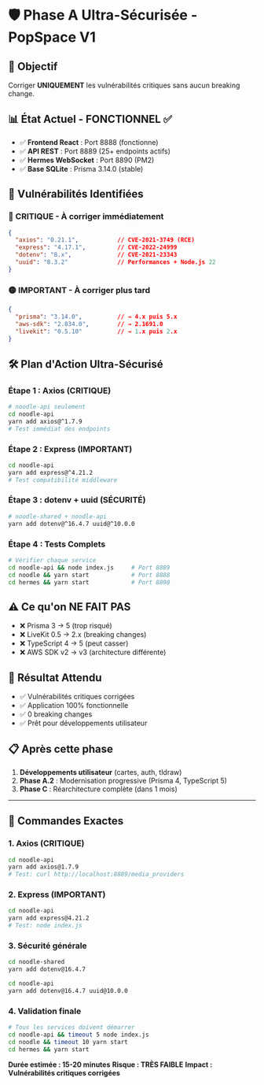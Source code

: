 # 🛡️ Phase A Ultra-Sécurisée - PopSpace V1

## 🎯 Objectif
Corriger **UNIQUEMENT** les vulnérabilités critiques sans aucun breaking change.

## 📊 État Actuel - FONCTIONNEL ✅
- ✅ **Frontend React** : Port 8888 (fonctionne)
- ✅ **API REST** : Port 8889 (25+ endpoints actifs)
- ✅ **Hermes WebSocket** : Port 8890 (PM2)
- ✅ **Base SQLite** : Prisma 3.14.0 (stable)

## 🚨 Vulnérabilités Identifiées

### 🔴 CRITIQUE - À corriger immédiatement
```json
{
  "axios": "0.21.1",           // CVE-2021-3749 (RCE)
  "express": "4.17.1",         // CVE-2022-24999
  "dotenv": "8.x",             // CVE-2021-23343
  "uuid": "8.3.2"              // Performances + Node.js 22
}
```

### 🟡 IMPORTANT - À corriger plus tard
```json
{
  "prisma": "3.14.0",          // → 4.x puis 5.x
  "aws-sdk": "2.834.0",        // → 2.1691.0
  "livekit": "0.5.10"          // → 1.x puis 2.x
}
```

## 🛠️ Plan d'Action Ultra-Sécurisé

### Étape 1 : Axios (CRITIQUE)
```bash
# noodle-api seulement
cd noodle-api
yarn add axios@^1.7.9
# Test immédiat des endpoints
```

### Étape 2 : Express (IMPORTANT)
```bash
cd noodle-api
yarn add express@^4.21.2
# Test compatibilité middleware
```

### Étape 3 : dotenv + uuid (SÉCURITÉ)
```bash
# noodle-shared + noodle-api
yarn add dotenv@^16.4.7 uuid@^10.0.0
```

### Étape 4 : Tests Complets
```bash
# Vérifier chaque service
cd noodle-api && node index.js     # Port 8889
cd noodle && yarn start            # Port 8888
cd hermes && yarn start            # Port 8890
```

## ⚠️ Ce qu'on NE FAIT PAS
- ❌ Prisma 3 → 5 (trop risqué)
- ❌ LiveKit 0.5 → 2.x (breaking changes)
- ❌ TypeScript 4 → 5 (peut casser)
- ❌ AWS SDK v2 → v3 (architecture différente)

## 🎯 Résultat Attendu
- ✅ Vulnérabilités critiques corrigées
- ✅ Application 100% fonctionnelle
- ✅ 0 breaking changes
- ✅ Prêt pour développements utilisateur

## 📋 Après cette phase
1. **Développements utilisateur** (cartes, auth, tldraw)
2. **Phase A.2** : Modernisation progressive (Prisma 4, TypeScript 5)
3. **Phase C** : Réarchitecture complète (dans 1 mois)

---

## 🚀 Commandes Exactes

### 1. Axios (CRITIQUE)
```bash
cd noodle-api
yarn add axios@1.7.9
# Test: curl http://localhost:8889/media_providers
```

### 2. Express (IMPORTANT)  
```bash
cd noodle-api
yarn add express@4.21.2
# Test: node index.js
```

### 3. Sécurité générale
```bash
cd noodle-shared
yarn add dotenv@16.4.7

cd noodle-api  
yarn add dotenv@16.4.7 uuid@10.0.0
```

### 4. Validation finale
```bash
# Tous les services doivent démarrer
cd noodle-api && timeout 5 node index.js
cd noodle && timeout 10 yarn start
cd hermes && yarn start
```

**Durée estimée : 15-20 minutes**
**Risque : TRÈS FAIBLE**
**Impact : Vulnérabilités critiques corrigées** 